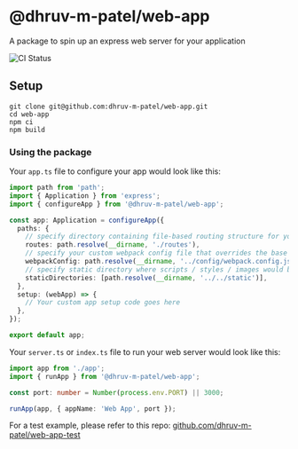# @dhruv-m-patel/web-app

A package to spin up an express web server for your application

![CI Status](https://github.com/dhruv-m-patel/web-app/workflows/build/badge.svg)

## Setup

```
git clone git@github.com:dhruv-m-patel/web-app.git
cd web-app
npm ci
npm build
```

### Using the package

Your `app.ts` file to configure your app would look like this:

```typescript
import path from 'path';
import { Application } from 'express';
import { configureApp } from '@dhruv-m-patel/web-app';

const app: Application = configureApp({
  paths: {
    // specify directory containing file-based routing structure for your app
    routes: path.resolve(__dirname, './routes'),
    // specify your custom webpack config file that overrides the base config
    webpackConfig: path.resolve(__dirname, '../config/webpack.config.js'),
    // specify static directory where scripts / styles / images would be found
    staticDirectories: [path.resolve(__dirname, '../../static')],
  },
  setup: (webApp) => {
    // Your custom app setup code goes here
  },
});

export default app;
```

Your `server.ts` or `index.ts` file to run your web server would look like this:

```typescript
import app from './app';
import { runApp } from '@dhruv-m-patel/web-app';

const port: number = Number(process.env.PORT) || 3000;

runApp(app, { appName: 'Web App', port });
```

For a test example, please refer to this repo: [github.com/dhruv-m-patel/web-app-test](https://github.com/dhruv-m-patel/web-app-test)
